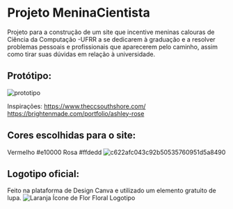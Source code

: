 # Projeto MeninaCientista
Projeto para a construção de um site que incentive meninas calouras de Ciência da Computação -UFRR a se dedicarem à graduação e a resolver problemas pessoais e profissionais que aparecerem pelo caminho, assim como tirar suas dúvidas em relação à universidade.

## Protótipo: 
![prototipo](https://user-images.githubusercontent.com/49700354/104821802-bc7f9480-5814-11eb-8592-5832aba4bab9.png)

Inspirações: https://www.theccsouthshore.com/ https://brightenmade.com/portfolio/ashley-rose

## Cores escolhidas para o site:
Vermelho #e10000
Rosa #ffdedd
![c622afc043c92b50535760951d5a8490](https://user-images.githubusercontent.com/49700354/104823125-1fc1f480-581e-11eb-8c2f-458635d5b070.jpg)

## Logotipo oficial: 
Feito na plataforma de Design Canva 
e utilizado um elemento gratuito de lupa.
![Laranja Ícone de Flor Floral Logotipo](https://user-images.githubusercontent.com/49700354/104829021-f0bf7900-5845-11eb-916c-6b4ec92fed82.png)


